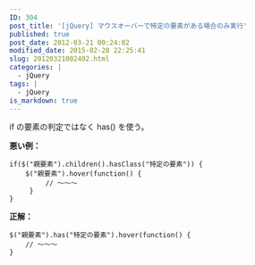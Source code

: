 ```yaml
---
ID: 304
post_title: '[jQuery] マウスオーバーで特定の要素がある場合のみ実行'
published: true
post_date: 2012-03-21 00:24:02
modified_date: 2015-02-28 22:25:41
slug: 20120321002402.html
categories: |
  - jQuery
tags: |
  - jQuery
is_markdown: true
---
```

if の要素の判定ではなく has() を使う。

<b>悪い例：</b>
```
if($("親要素").children().hasClass("特定の要素")) {
    $("親要素").hover(function() {
         // ～～～
     }
}
```

<b>正解：</b>
```
$("親要素").has("特定の要素").hover(function() {
    // ～～～
}
```
